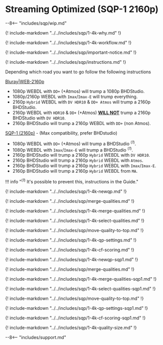# Streaming Optimized (SQP-1 2160p)

--8<-- "includes/sqp/wip.md"

{! include-markdown "../../includes/sqp/1-4k-why.md" !}

{! include-markdown "../../includes/sqp/1-4k-workflow.md" !}

{! include-markdown "../../includes/sqp/important-notice.md" !}

{! include-markdown "../../includes/sqp/instructions.md" !}

Depending which road you want to go follow the following instructions

[Bluray|WEB-2160p](#blurayweb-2160p)

- 1080p WEBDL with `DD+` (+Atmos) will trump a 1080p BHDStudio.
- 1080p/2160p WEBDL with `Imax`/`Imax-E` will trump everything.
- 2160p `Hybrid` WEBDL with `DV HDR10` & `DD+ Atmos` will trump a 2160p BHDStudio.
- 2160p WEBDL with `HDR10` & `DD+` (+Atmos) **<u>WILL NOT</u>** trump a 2160p BHDStudio with `DV HDR10`.
- 2160p BHDStudio will trump a 2160p WEBDL with `DD+` (non Atmos).

[SQP-1 (2160p)](#sqp-1-2160p) - (Max compatibility, prefer BHDstudio)

- 1080p WEBDL with `DD+` (+Atmos) will trump a BHDStudio <sup>(*1*)</sup>.
- 1080p WEBDL with `Imax`/`Imax-E` will trump a BHDStudio <sup>(*1*)</sup>.
- 2160p BHDStudio will trump a 2160p `Hybrid` WEBDL with `DV HDR10`.
- 2160p BHDStudio will trump a 2160p `Hybrid` WEBDL with `Atmos`.
- 2160p BHDStudio will trump a 2160p `Hybrid` WEBDL with `Imax`/`Imax-E`.
- 2160p BHDStudio will trump a 2160p `Hybrid` WEBDL from `MA`.

!!! info "<sup>(*1*)</sup> It's possible to prevent this, instructions in the Guide."

{! include-markdown "../../includes/sqp/1-4k-newqp.md" !}

{! include-markdown "../../includes/sqp/merge-qualities.md" !}

{! include-markdown "../../includes/sqp/1-4k-merge-qualities.md" !}

{! include-markdown "../../includes/sqp/1-4k-select-qualities.md" !}

{! include-markdown "../../includes/sqp/move-quality-to-top.md" !}

{! include-markdown "../../includes/sqp/1-4k-qp-settings.md" !}

{! include-markdown "../../includes/sqp/1-4k-cf-scoring.md" !}

{! include-markdown "../../includes/sqp/1-4k-newqp-sqp1.md" !}

{! include-markdown "../../includes/sqp/merge-qualities.md" !}

{! include-markdown "../../includes/sqp/1-4k-merge-qualities-sqp1.md" !}

{! include-markdown "../../includes/sqp/1-4k-select-qualities-sqp1.md" !}

{! include-markdown "../../includes/sqp/move-quality-to-top.md" !}

{! include-markdown "../../includes/sqp/1-4k-qp-settings-sqp1.md" !}

{! include-markdown "../../includes/sqp/1-4k-cf-scoring-sqp1.md" !}

{! include-markdown "../../includes/sqp/1-4k-quality-size.md" !}

--8<-- "includes/support.md"
